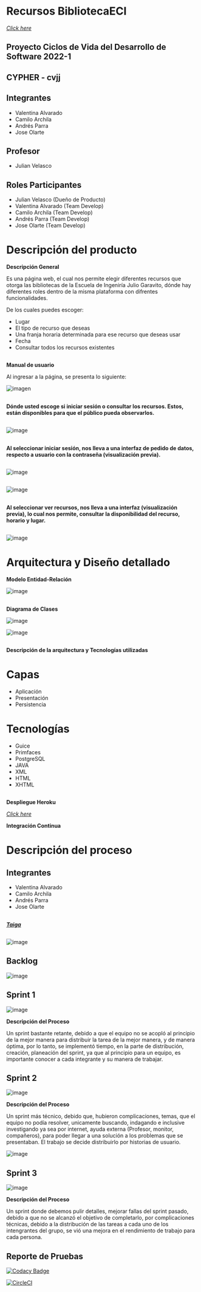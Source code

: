# Recursos BibliotecaECI

[_Click here_](https://proyecto-cvds2022-cypher-cvjj.herokuapp.com/)

## Proyecto Ciclos de Vida del Desarrollo de Software 2022-1
## CYPHER - cvjj
## Integrantes
- Valentina Alvarado
- Camilo Archila
- Andrés Parra
- Jose Olarte

## Profesor
- Julian Velasco

##
## Roles Participantes
- Julian Velasco (Dueño de Producto)
- Valentina Alvarado (Team Develop)
- Camilo Archila (Team Develop)
- Andrés Parra (Team Develop)
- Jose Olarte (Team Develop)
##





# Descripción del producto

**Descripción General**

Es una página web, el cual nos permite elegir diferentes recursos que otorga las bibliotecas de la Escuela de Ingeniría Julio Garavito, dónde hay diferentes roles dentro de la misma plataforma con difrentes funcionalidades.

De los cuales puedes escoger:
- Lugar
- El tipo de recurso que deseas
- Una franja horaria determinada para ese recurso que deseas usar
- Fecha
- Consultar todos los recursos existentes

##
**Manual de usuario**

Al ingresar a la página, se presenta lo siguiente:

![imagen](https://user-images.githubusercontent.com/98195579/163494723-a0c9bf0f-3fc7-4caf-bc61-8440fe6bf1d9.png)

## 
**Dónde usted escoge si iniciar sesión o consultar los recursos. Estos, están disponibles para que el público pueda observarlos.**
## 


![image](https://user-images.githubusercontent.com/60302534/166110325-d04da761-4cdb-4eea-8a2e-6545881e4e15.png)

## 
**Al seleccionar iniciar sesión, nos lleva a una interfaz de pedido de datos, respecto a usuario con la contraseña (visualización previa).**
## 

![image](https://user-images.githubusercontent.com/60302534/166110036-0d1327cd-2a9a-4f78-8ec1-bd2d798967de.png)
## 
![image](https://user-images.githubusercontent.com/60302534/166110535-ea30525d-0038-45c2-ab69-61196fee0541.png)


## 
**Al seleccionar ver recursos, nos lleva a una interfaz (visualización previa), lo cual nos permite, consultar la disponibilidad del recurso, horario y lugar.**
## 

![image](https://user-images.githubusercontent.com/60302534/166110136-cb37da52-dbc7-47a8-801c-20bf06ace788.png)





##
# Arquitectura y Diseño detallado

**Modelo Entidad-Relación**

![image](https://user-images.githubusercontent.com/60302534/167255921-2cfccd02-6f66-4561-bd07-5d32119fd556.png)
##

**Diagrama de Clases**

![image](https://user-images.githubusercontent.com/60302534/168962141-c5f08888-877e-407b-b02c-4c8dec6edea1.png)


![image](https://user-images.githubusercontent.com/60302534/168961496-af16de1c-fc40-415d-8107-237b5851c81b.png)
##

**Descripción de la arquitectura y Tecnologías utilizadas**

# Capas
- Aplicación
- Presentación
- Persistencia
# Tecnologías
- Guice
- Primfaces
- PostgreSQL
- JAVA
- XML
- HTML
- XHTML

##
**Despliegue Heroku**

[_Click here_](https://proyecto-cvds2022-cypher-cvjj.herokuapp.com/)

**Integración Continua**




##
# Descripción del proceso
## Integrantes
- Valentina Alvarado
- Camilo Archila
- Andrés Parra
- Jose Olarte
##


**[_Taiga_](https://tree.taiga.io/project/lauraval19-gestion-de-recursos-biblioteca/backlog)**

##

![image](https://user-images.githubusercontent.com/60302534/168964078-7c307e76-bb95-4adb-afce-96e4569a5f5b.png)

## Backlog
![image](https://user-images.githubusercontent.com/60302534/168951964-85d63da6-4dfb-4d1f-bd8f-cc8b2ff3be9b.png)

## Sprint 1
![image](https://user-images.githubusercontent.com/60302534/167256387-084b66c9-a933-4034-9df7-de31cbbd3793.png)

**Descripción del Proceso**

Un sprint bastante retante, debido a que el equipo no se acopló al principio de la mejor manera para distribuir la tarea de la mejor manera, y de manera óptima, por lo tanto, se implementó tiempo, en la parte de distribución, creación, planeación del sprint, ya que al principio para un equipo, es importante conocer a cada integrante y su manera de trabajar.

##

## Sprint 2
![image](https://user-images.githubusercontent.com/60302534/168905636-db5af32e-0c36-475e-b267-1bb0b97ea27d.png)

**Descripción del Proceso**

Un sprint más técnico, debido que, hubieron complicaciones, temas, que el equipo no podía resolver, unicamente buscando, indagando e inclusive investigando ya sea por internet, ayuda externa (Profesor, monitor, compañeros), para poder llegar a una solución a los problemas que se presentaban. El trabajo se decide distribuirlo por historias de usuario.

![image](https://user-images.githubusercontent.com/60302534/168963508-8b63a10b-6ee4-4caf-a145-0c88b7b9778f.png)


##

## Sprint 3
![image](https://user-images.githubusercontent.com/60302534/168952457-80d06aab-4b25-464d-8085-5e16478372ab.png)

**Descripción del Proceso**

Un sprint donde debemos pulir detalles, mejorar fallas del sprint pasado, debido a que no se alcanzó el objetivo de completarlo, por complicaciones técnicas, debido a la distribución de las tareas a cada uno de los intengrantes del grupo, se vió una mejora en el rendimiento de trabajo para cada persona.

##

## Reporte de Pruebas
[![Codacy Badge](https://app.codacy.com/project/badge/Grade/a11283095aaf45db9360bde2de48ffbf)](https://www.codacy.com/gh/Cypher-cvjj/CVDS-Project/dashboard?utm_source=github.com&amp;utm_medium=referral&amp;utm_content=Cypher-cvjj/CVDS-Project&amp;utm_campaign=Badge_Grade)

[![CircleCI](https://circleci.com/gh/Cypher-cvjj/CVDS-Project/tree/master.svg?style=svg)](https://circleci.com/gh/Cypher-cvjj/CVDS-Project/tree/master)
